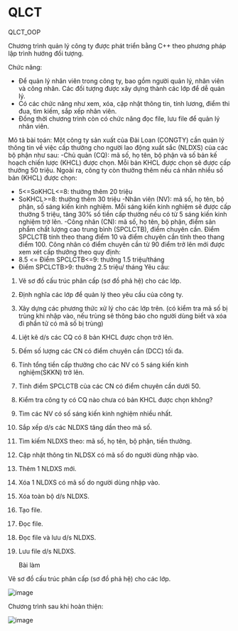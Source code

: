 # QLCT
QLCT_OOP

Chương trình quản lý công ty được phát triển bằng C++ theo phương pháp lập trình hướng đối tượng. 

Chức năng: 

- Để quản lý nhân viên trong công ty, bao gồm người quản lý, nhân viên và công nhân. Các đối tượng được xây dựng thành các lớp để dễ quản lý.
- Có các chức năng như xem, xóa, cập nhật thông tin, tính lương, điểm thi đua, tìm kiếm, sắp xếp nhân viên.
- Đồng thời chương trình còn có chức năng đọc file, lưu file để quản lý nhân viên.

Mô tả bài toán:
Một công ty sản xuất của Đài Loan (CONGTY) cần quản lý thông tin về việc cấp thưởng cho người lao động 
xuất sắc (NLDXS) của các bộ phận như sau:
-Chủ quản (CQ): mã số, họ tên, bộ phận và số bản kế hoạch chiến lược (KHCL) được chọn. Mỗi bản KHCL 
được chọn sẽ được cấp thưởng 50 triệu. Ngoài ra, công ty còn thưởng thêm nếu cá nhân nhiều số bản (KHCL) 
được chọn:
+ 5<=SoKHCL<=8: thưởng thêm 20 triệu
+ SoKHCL>=8: thưởng thêm 30 triệu
-Nhân viên (NV): mã số, họ tên, bộ phận, số sáng kiến kinh nghiệm. Mỗi sáng kiến kinh nghiệm sẽ được cấp 
thưởng 5 triệu, tăng 30% số tiền cấp thưởng nếu có từ 5 sáng kiến kinh nghiệm trở lên.
-Công nhân (CN): mã số, họ tên, bộ phận, điểm sản phẩm chất lượng cao trung bình (SPCLCTB), điểm chuyên 
cần. Điểm SPCLCTB tính theo thang điểm 10 và điểm chuyên cần tính theo thang điểm 100. Công nhân có 
điểm chuyên cần từ 90 điểm trở lên mới được xem xét cấp thưởng theo quy định:
+ 8.5 <= Điểm SPCLCTB<=9: thưởng 1.5 triệu/tháng
+ Điểm SPCLCTB>9: thưởng 2.5 triệu/ tháng
Yêu cầu:
1. Vẽ sơ đồ cấu trúc phân cấp (sơ đồ phả hệ) cho các lớp. 
2. Định nghĩa các lớp để quản lý theo yêu cầu của công ty. 
3. Xây dựng các phương thức xử lý cho các lớp trên. (có kiểm tra mã số bị trùng khi nhập vào, nếu trùng sẽ
thông báo cho người dùng biết và xóa đi phần tử có mã số bị trùng)
4. Liệt kê d/s các CQ có 8 bản KHCL được chọn trở lên. 
5. Đếm số lượng các CN có điểm chuyên cần (DCC) tối đa. 
6. Tính tổng tiền cấp thưởng cho các NV có 5 sáng kiến kinh nghiệm(SKKN) trở lên. 
7. Tính điểm SPCLCTB của các CN có điểm chuyên cần dưới 50. 
8. Kiểm tra công ty có CQ nào chưa có bản KHCL được chọn không? 
9. Tìm các NV có số sáng kiến kinh nghiệm nhiều nhất. 
10. Sắp xếp d/s các NLDXS tăng dần theo mã số. 
11. Tìm kiếm NLDXS theo: mã số, họ tên, bộ phận, tiền thưởng. 
12. Cập nhật thông tin NLDSX có mã số do người dùng nhập vào. 
13. Thêm 1 NLDXS mới. 
14. Xóa 1 NLDXS có mã số do người dùng nhập vào. 
15. Xóa toàn bộ d/s NLDXS. 
16. Tạo file. 
17. Đọc file. 
18. Đọc file và lưu d/s NLDXS. 
19. Lưu file d/s NLDXS.
    
    Bài làm
    
   Vẽ sơ đồ cấu trúc phân cấp (sơ đồ phả hệ) cho các lớp.
   
   ![image](https://github.com/vanh182/QLCT/assets/118065256/1f791787-50ec-4fa2-84e1-8b7bb0601145)
   
   Chương trình sau khi hoàn thiện:
   
   ![image](https://github.com/vanh182/QLCT/assets/118065256/7b544ade-1946-4e86-acc9-f5351a23542d)
   

   


